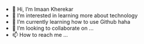 - 👋 Hi, I’m Imaan Kherekar
- 👀 I’m interested in learning more about technology
- 🌱 I’m currently learning how to use Github haha
- 💞️ I’m looking to collaborate on ...
- 📫 How to reach me ...

<!---
ImaanKher/ImaanKher is a ✨ special ✨ repository because its `README.md` (this file) appears on your GitHub profile.
You can click the Preview link to take a look at your changes.
--->
